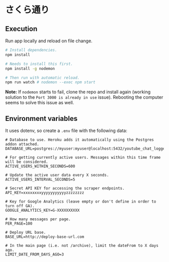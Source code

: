 # さくら通り

## Execution

Run app locally and reload on file change.

```bash
# Install dependencies.
npm install

# Needs to install this first.
npm install -g nodemon

# Then run with automatic reload.
npm run watch # nodemon --exec npm start
```

**Note:** If `nodemon` starts to fail, clone the repo and install again (working solution to the `Port 3000 is already in use` issue). Rebooting the computer seems to solve this issue as well.

## Environment variables

It uses dotenv, so create a `.env` file with the following data:

```
# Database to use. Heroku adds it automatically using the Postgres addon attached.
DATABASE_URL=postgres://myuser:myuser@localhost:5432/youtube_chat_logger

# For getting currently active users. Messages within this time frame will be considered.
ACTIVE_USERS_WITHIN_SECONDS=600

# Update the active user data every X seconds.
ACTIVE_USERS_INTERVAL_SECONDS=5

# Secret API KEY for accessing the scraper endpoints.
API_KEY=xxxxxxxxyyyyyyyyyyyzzzzzzzz

# Key for Google Analytics (leave empty or don't define in order to turn off GA).
GOOGLE_ANALYTICS_KEY=G-XXXXXXXXXX

# How many messages per page.
PER_PAGE=100

# Deploy URL base.
BASE_URL=http://deploy-base-url.com

# In the main page (i.e. not /archive), limit the dateFrom to X days ago.
LIMIT_DATE_FROM_DAYS_AGO=3
```
